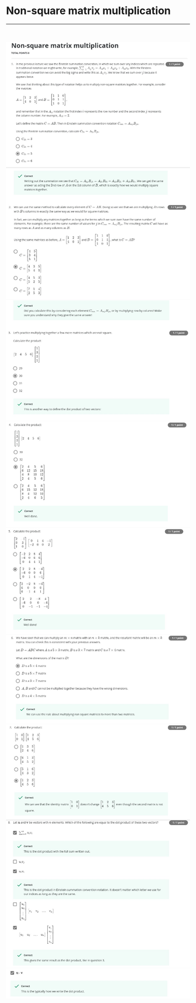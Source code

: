 # Non-square matrix multiplication
---
<br><br>
<img src = '../Images/Qz1_im1.jpg'>
<img src = '../Images/Qz1_im2.jpg'>
<img src = '../Images/Qz1_im3.jpg'>
<img src = '../Images/Qz1_im4.jpg'>
<img src = '../Images/Qz1_im5.jpg'>
<img src = '../Images/Qz1_im6.jpg'>
<img src = '../Images/Qz1_im7.jpg'>
<img src = '../Images/Qz1_im8_1.jpg'>
<img src = '../Images/Qz1_im8_2.jpg'>
<br><br>

